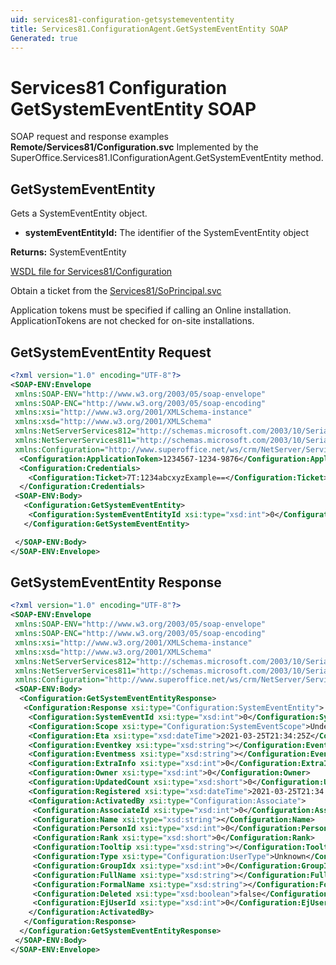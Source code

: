 ```yaml
---
uid: services81-configuration-getsystemevententity
title: Services81.ConfigurationAgent.GetSystemEventEntity SOAP
Generated: true
---
```


# Services81 Configuration GetSystemEventEntity SOAP

SOAP request and response examples **Remote/Services81/Configuration.svc**
Implemented by the <see cref="M:SuperOffice.Services81.IConfigurationAgent.GetSystemEventEntity">SuperOffice.Services81.IConfigurationAgent.GetSystemEventEntity</see> method.

## GetSystemEventEntity

Gets a SystemEventEntity object.

* **systemEventEntityId:** The identifier of the SystemEventEntity object

**Returns:** SystemEventEntity


[WSDL file for Services81/Configuration](../Services81-Configuration.md)

Obtain a ticket from the [Services81/SoPrincipal.svc](../SoPrincipal/SoPrincipal.md)

Application tokens must be specified if calling an Online installation. ApplicationTokens are not checked for on-site installations.

## GetSystemEventEntity Request

```xml
<?xml version="1.0" encoding="UTF-8"?>
<SOAP-ENV:Envelope
 xmlns:SOAP-ENV="http://www.w3.org/2003/05/soap-envelope"
 xmlns:SOAP-ENC="http://www.w3.org/2003/05/soap-encoding"
 xmlns:xsi="http://www.w3.org/2001/XMLSchema-instance"
 xmlns:xsd="http://www.w3.org/2001/XMLSchema"
 xmlns:NetServerServices812="http://schemas.microsoft.com/2003/10/Serialization/Arrays"
 xmlns:NetServerServices811="http://schemas.microsoft.com/2003/10/Serialization/"
 xmlns:Configuration="http://www.superoffice.net/ws/crm/NetServer/Services81">
  <Configuration:ApplicationToken>1234567-1234-9876</Configuration:ApplicationToken>
  <Configuration:Credentials>
    <Configuration:Ticket>7T:1234abcxyzExample==</Configuration:Ticket>
  </Configuration:Credentials>
 <SOAP-ENV:Body>
   <Configuration:GetSystemEventEntity>
    <Configuration:SystemEventEntityId xsi:type="xsd:int">0</Configuration:SystemEventEntityId>
   </Configuration:GetSystemEventEntity>

 </SOAP-ENV:Body>
</SOAP-ENV:Envelope>

```


## GetSystemEventEntity Response

```xml
<?xml version="1.0" encoding="UTF-8"?>
<SOAP-ENV:Envelope
 xmlns:SOAP-ENV="http://www.w3.org/2003/05/soap-envelope"
 xmlns:SOAP-ENC="http://www.w3.org/2003/05/soap-encoding"
 xmlns:xsi="http://www.w3.org/2001/XMLSchema-instance"
 xmlns:xsd="http://www.w3.org/2001/XMLSchema"
 xmlns:NetServerServices812="http://schemas.microsoft.com/2003/10/Serialization/Arrays"
 xmlns:NetServerServices811="http://schemas.microsoft.com/2003/10/Serialization/"
 xmlns:Configuration="http://www.superoffice.net/ws/crm/NetServer/Services81">
 <SOAP-ENV:Body>
  <Configuration:GetSystemEventEntityResponse>
   <Configuration:Response xsi:type="Configuration:SystemEventEntity">
    <Configuration:SystemEventId xsi:type="xsd:int">0</Configuration:SystemEventId>
    <Configuration:Scope xsi:type="Configuration:SystemEventScope">Undefined</Configuration:Scope>
    <Configuration:Eta xsi:type="xsd:dateTime">2021-03-25T21:34:25Z</Configuration:Eta>
    <Configuration:Eventkey xsi:type="xsd:string"></Configuration:Eventkey>
    <Configuration:Eventmess xsi:type="xsd:string"></Configuration:Eventmess>
    <Configuration:ExtraInfo xsi:type="xsd:int">0</Configuration:ExtraInfo>
    <Configuration:Owner xsi:type="xsd:int">0</Configuration:Owner>
    <Configuration:UpdatedCount xsi:type="xsd:short">0</Configuration:UpdatedCount>
    <Configuration:Registered xsi:type="xsd:dateTime">2021-03-25T21:34:25Z</Configuration:Registered>
    <Configuration:ActivatedBy xsi:type="Configuration:Associate">
     <Configuration:AssociateId xsi:type="xsd:int">0</Configuration:AssociateId>
     <Configuration:Name xsi:type="xsd:string"></Configuration:Name>
     <Configuration:PersonId xsi:type="xsd:int">0</Configuration:PersonId>
     <Configuration:Rank xsi:type="xsd:short">0</Configuration:Rank>
     <Configuration:Tooltip xsi:type="xsd:string"></Configuration:Tooltip>
     <Configuration:Type xsi:type="Configuration:UserType">Unknown</Configuration:Type>
     <Configuration:GroupIdx xsi:type="xsd:int">0</Configuration:GroupIdx>
     <Configuration:FullName xsi:type="xsd:string"></Configuration:FullName>
     <Configuration:FormalName xsi:type="xsd:string"></Configuration:FormalName>
     <Configuration:Deleted xsi:type="xsd:boolean">false</Configuration:Deleted>
     <Configuration:EjUserId xsi:type="xsd:int">0</Configuration:EjUserId>
    </Configuration:ActivatedBy>
   </Configuration:Response>
  </Configuration:GetSystemEventEntityResponse>
 </SOAP-ENV:Body>
</SOAP-ENV:Envelope>

```

